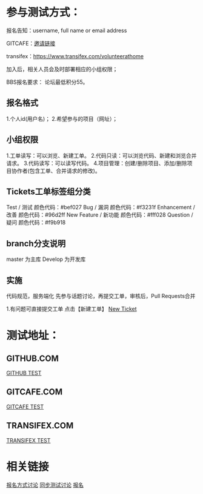 参与测试方式：
======

报名告知：username, full name or email address

GITCAFE：[邀请链接](http://gitcafe.com/signup?invited_by=Gavin_h)

transifex：https://www.transifex.com/volunteerathome

加入后，相关人员会及时部署相应的小组权限；

BBS报名要求：
论坛最低积分55。

报名格式
------
1.个人id(用户名)；
2.希望参与的项目（网址）；

小组权限
------
1.工单读写：可以浏览、新建工单。
2.代码只读：可以浏览代码、新建和浏览合并请求。
3.代码读写：可以读写代码。
4.项目管理：创建/删除项目、添加/删除项目协作者(包含工单、合并请求的修改)。

Tickets工单标签组分类
------
Test / 测试 颜色代码：#bef027
Bug / 漏洞 颜色代码：#f3231f
Enhancement / 改善 颜色代码：#96d2ff
New Feature / 新功能 颜色代码：#fff028
Question / 疑问 颜色代码：#f9b918

branch分支说明
------
master 为主库
Develop 为开发库

实施
------
代码规范，服务端化
先参与话题讨论，再提交工单，审核后，Pull Requests合并

1.有问题可直接提交工单
点击【新建工单】
[New Ticket](https://gitcafe.com/volunteerAThome/volunteerAThome/tickets)

测试地址：
======

GITHUB.COM
------
[GITHUB TEST](https://github.com/volunteercomputing/test)

GITCAFE.COM
------
[GITCAFE TEST](https://gitcafe.com/volunteerAThome/volunteerAThome)

TRANSIFEX.COM
------
[TRANSIFEX TEST](https://www.transifex.com/volunteerathome/test-382/dashboard/)


相关链接
======
[报名方式讨论](http://equn.com/forum/forum.php?mod=redirect&goto=findpost&ptid=41211&pid=548388)
[同步测试讨论](http://equn.com/forum/thread-41320-1-1.html)
[报名](http://equn.com/forum/thread-41323-1-1.html)